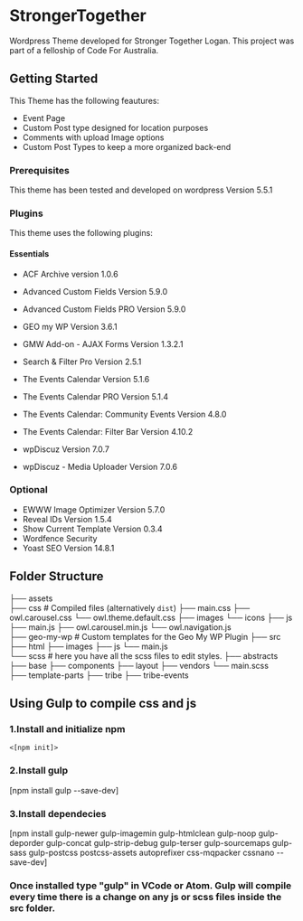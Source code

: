 # StrongerTogether

Wordpress Theme developed for Stronger Together Logan. This project was part of a felloship of Code For Australia.

## Getting Started

This Theme has the following feautures:

* Event Page
* Custom Post type designed for location purposes
* Comments with upload Image options
* Custom Post Types to keep a more organized back-end

### Prerequisites

This theme has been tested and developed on wordpress Version 5.5.1

### Plugins

This theme uses the following plugins:

#### Essentials
* ACF Archive version 1.0.6
* Advanced Custom Fields Version 5.9.0
* Advanced Custom Fields PRO Version 5.9.0

* GEO my WP Version 3.6.1
* GMW Add-on - AJAX Forms Version 1.3.2.1

* Search & Filter Pro Version 2.5.1

* The Events Calendar Version 5.1.6 
* The Events Calendar PRO Version 5.1.4
* The Events Calendar: Community Events Version 4.8.0
* The Events Calendar: Filter Bar Version 4.10.2

* wpDiscuz Version 7.0.7
* wpDiscuz - Media Uploader Version 7.0.6

### Optional
* EWWW Image Optimizer Version 5.7.0
* Reveal IDs Version 1.5.4
* Show Current Template Version 0.3.4
* Wordfence Security
* Yoast SEO Version 14.8.1

## Folder Structure


├── assets                  
    ├── css                     # Compiled files (alternatively `dist`)
        ├── main.css
        ├── owl.carousel.css
        └── owl.theme.default.css
    ├── images
        └── icons
    ├── js
        ├── main.js
        ├── owl.carousel.min.js
        └── owl.navigation.js               
├── geo-my-wp              # Custom templates for the Geo My WP Plugin
├── src 
    ├── html
    ├── images
    ├── js
        └── main.js  
    └── scss  # here you have all the scss files to edit styles.
        ├── abstracts
        ├── base
        ├── components
        ├── layout
        ├── vendors
        └── main.scss   
├── template-parts
├── tribe
├── tribe-events


## Using Gulp to compile css and js

### 1.Install and initialize npm

`<[npm init]>`

### 2.Install gulp

[npm install gulp --save-dev]

### 3.Install dependecies

[npm install gulp-newer gulp-imagemin gulp-htmlclean gulp-noop gulp-deporder gulp-concat gulp-strip-debug gulp-terser gulp-sourcemaps gulp-sass gulp-postcss postcss-assets autoprefixer css-mqpacker cssnano --save-dev]

### Once installed type "gulp" in VCode or Atom. Gulp will compile every time there is a change on any js or scss files inside the src folder.
